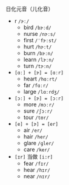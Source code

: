 日化元音（儿化音）

- r `/ɝː/`
	- bird `/bɝːd/`
	- nurse `/nɝːs/`
	- first `/ˈfɝːst/`
	- hurt `/hɝːt/`
	- burn `/bɝːn/`
	- learn `/lɝːn/`
	- turn `/tɝːn/`
- `[ɑː] + [ɝ] = [ɑːr]`
	- heart `/hɑːrt/`
	- far `/fɑːr/`
	- large `/lɑːrdʒ/`
-  `[ɔː] + [ɝ] = [ɔːr]`
	- more `/mɔːr/`
	- sure `/ʃɔːr/`
	- tour `/tʊr/`
-  `[e] + [ɝ] = [er]`
	- air `/er/`
	- hair `/her/`
	- glare `/ɡler/`
	- care `/ker/`
-  `[ɪr]` 当做 `[i:r]`
	- fear `/fɪr/`
	- hear `/hɪr/`
	- near `/nɪr/`